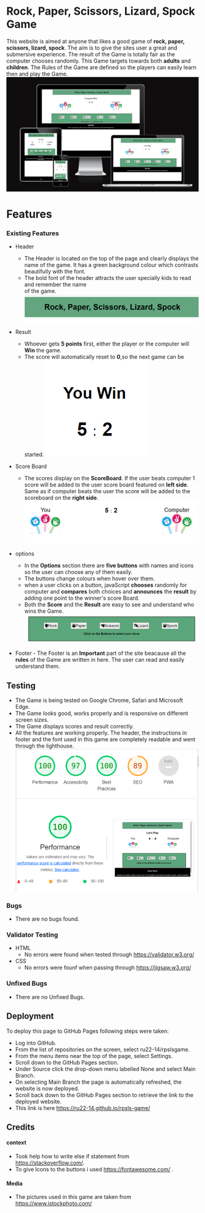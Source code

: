 # Rock, Paper, Scissors, Lizard, Spock Game
This website is aimed at anyone that likes a good game of **rock, paper, scissors, lizard, spock**. The aim is to give the sites user a great and submersive experience. The result of the Game is totally fair as the computer chooses randomly. This Game targets towards both **adults** and **children**. The Rules of the Game are defined so the players can easily learn then and play the Game.
![This is an image](./assets/images/Screenshot%20responsiveness.png)

# Features
### Existing Features
- Header
     - The Header is located on the top of the page and clearly displays the name of the game. It 
       has a  green background colour which contrasts beautifully with the font. 
     - The bold font of the header attracts the user specially kids to read and remember the name  
       of the game. 
       ![This is an image](./assets/images/Screenshot%20header.png)
         
- Result
     - Whoever gets **5 points** first, either the player or the computer will **Win** the game. 
     - The score will automatically reset to **0**,so the next game can be started.
     ![This is an image](./assets/images/Screenshot-result.png)

- Score Board
     - The scores display on the **ScoreBoard**. If the user beats computer 1 score will be added 
       to the user score board featured on **left side**. Same as if computer beats the user the score will be added to the scoreboard on the **right side**.
      ![This is an image](./assets/images/Screenshot-scoreboard.png)

- options
     - In the **Options** section there are **five buttons** with names and icons so the user can choose any of them easily. 
     - The buttons change colours when hover over them.
     - when a user clicks on a button, javaScript **chooses** randomly for computer and 
        **compares** both choices and **announces** the **result** by adding one point to the winner's score Board.
     - Both the **Score** and the **Result** are easy to see and understand who wins the Game. 
      ![This is an image](./assets/images/Screenshot-choicebuttons.png)

- Footer
      - The Footer is an **Important** part of the site beacause all the **rules** of the Game are 
        written in here. The user can read and easily understand them.


## Testing
- The Game is being tested on Google Chrome, Safari and Microsoft Edge.
- The Game looks good, works properly and is responsive on different screen sizes. 
- The Game displays scores and result correctly.
- All the features are working properly. The header, the instructions in footer and the font used in this game are completely readable and went through the lighthouse.
![This is an image](./assets/images/lighthouse.png)

### Bugs
- There are no bugs found.
### Validator Testing
- HTML
  - No errors were found when tested through https://validator.w3.org/
- CSS
  - No errors were founf when passing through https://jigsaw.w3.org/  
### Unfixed Bugs
- There are no Unfixed Bugs.
## Deployment
To deploy this page to GitHub Pages following steps were taken:

- Log into GitHub.
- From the list of repositories on the screen, select ru22-14/rpslsgame.
- From the menu items near the top of the page, select Settings.
- Scroll down to the GitHub Pages section.
- Under Source click the drop-down menu labelled None and select Main Branch.
- On selecting Main Branch the page is automatically refreshed, the website is now deployed.
- Scroll back down to the GitHub Pages section to retrieve the link to the deployed website.
- This link is here https://ru22-14.github.io/rpsls-game/
## Credits
#### context
- Took help how to write else if statement from https://stackoverflow.com/.
- To give Icons to the buttons i used https://fontawesome.com/ .
#### Media
- The pictures used in this game are taken from https://www.istockphoto.com/